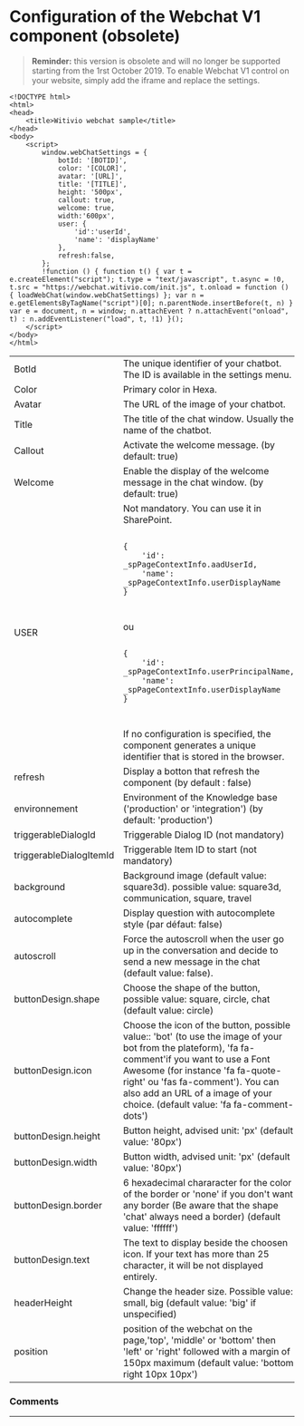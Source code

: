 # Configuration of the Webchat V1 component (obsolete)

> **Reminder:**  this version is obsolete and will no longer be supported starting from the 1rst October 2019. 
To enable Webchat V1 control on your website, simply add the iframe and replace the settings. 

```
<!DOCTYPE html>
<html>
<head>
    <title>Witivio webchat sample</title>
</head>
<body>
    <script>
        window.webChatSettings = {
            botId: '[BOTID]',
            color: '[COLOR]',
            avatar: '[URL]',
            title: '[TITLE]',
            height: '500px',
            callout: true,
            welcome: true,
            width:'600px',
            user: {
                'id':'userId',
                'name': 'displayName'
            },
            refresh:false,
        };
        !function () { function t() { var t = e.createElement("script"); t.type = "text/javascript", t.async = !0, t.src = "https://webchat.witivio.com/init.js", t.onload = function () { loadWebChat(window.webChatSettings) }; var n = e.getElementsByTagName("script")[0]; n.parentNode.insertBefore(t, n) } var e = document, n = window; n.attachEvent ? n.attachEvent("onload", t) : n.addEventListener("load", t, !1) }();
    </script>
</body>
</html>
```

<table>
        <tr>
            <td>BotId</td>
            <td>The unique identifier of your chatbot. The ID is available in the settings menu.</td>
        </tr>
        <tr>
            <td>Color</td>
            <td>Primary color in Hexa. </td>
        </tr>
        <tr>
            <td>Avatar</td>
            <td>The URL of the image of your chatbot. </td>
        </tr>
		<tr>
            <td>Title</td>
            <td>The title of the chat window. Usually the name of the chatbot.</td>
        </tr>
		<tr>
            <td>Callout</td>
            <td>Activate the welcome message. (by default: true)</td>
        </tr>
		<tr>
            <td>Welcome</td>
            <td>Enable the display of the welcome message in the chat window. (by default: true)</td>
        </tr>
		 <tr>
            <td>USER</td>
            <td>Not mandatory. You can use it in SharePoint.  
            <pre><code>
{
    'id': _spPageContextInfo.aadUserId,
    'name': _spPageContextInfo.userDisplayName
}
            </code>
            </pre>
            ou 
            <pre>
            <code>
{
    'id': _spPageContextInfo.userPrincipalName,
    'name': _spPageContextInfo.userDisplayName
}
            </code>
            </pre>
            If no configuration is specified, the component generates a unique identifier that is stored in the browser.
            </td>
        </tr>
        <tr>
            <td>refresh</td>
            <td>Display a botton that refresh the component (by default : false) </td>
        </tr>
         <tr>
            <td>environnement</td>
            <td>Environment of the Knowledge base ('production' or 'integration') (by default: 'production')</td>
        </tr>
<tr>
            <td>triggerableDialogId</td>
            <td>Triggerable Dialog ID (not mandatory)</td>
        </tr>
        <tr>
            <td>triggerableDialogItemId</td>
            <td>Triggerable Item ID to start (not mandatory)</td>
        </tr>
        <tr>
            <td>background</td>
            <td>Background image (default value: square3d). possible value: square3d, communication, square, travel</td>
        </tr>
         <tr>
            <td>autocomplete</td>
            <td>Display question with autocomplete style (par défaut: false)</td>
        </tr>
         <tr>
            <td>autoscroll</td>
            <td>Force the autoscroll when the user go up in the conversation and decide to send a new message in the chat (default value: false).</td>
        </tr>
        <tr>
            <td>buttonDesign.shape</td>
            <td>Choose the shape of the button, possible value: square, circle, chat (default value: circle)</td>
        </tr>
        <tr>
            <td>buttonDesign.icon</td>
            <td>Choose the icon of the button, possible value:: 'bot' (to use the image of your bot from the plateform), 'fa fa-comment'if you want to use a Font Awesome (for instance 'fa fa-quote-right' ou 'fas fa-comment'). You can also add an URL of a image of your choice. (default value: 'fa fa-comment-dots')</td>
        </tr>
        <tr>
            <td>buttonDesign.height</td>
            <td>Button height, advised unit: 'px' (default value: '80px') </td>
        </tr>
        <tr>
            <td>buttonDesign.width</td>
            <td> Button width, advised unit: 'px' (default value: '80px') </td>
        </tr>
        <tr>
            <td>buttonDesign.border</td>
            <td> 6 hexadecimal chararacter for the color of the border or 'none' if you don't want any border (Be aware that the shape 'chat' always need a border) (default value: 'ffffff') </td>
        </tr>
        <tr>
            <td>buttonDesign.text</td>
            <td> The text to display beside the choosen icon.
            If your text has more than 25 character, it will be not displayed entirely. </td>
        </tr>
        <tr>
            <td>headerHeight</td>
            <td> Change the header size. Possible value: small, big (default value: 'big' if unspecified)</td>
        </tr>
        <tr>
            <td>position</td>
            <td> position of the webchat on the page,'top', 'middle' or 'bottom' then 'left' or 'right' followed with a margin of 150px maximum (default value: 'bottom right 10px 10px') </td>
        </tr>
</table>



### Comments
---

<Comments />
